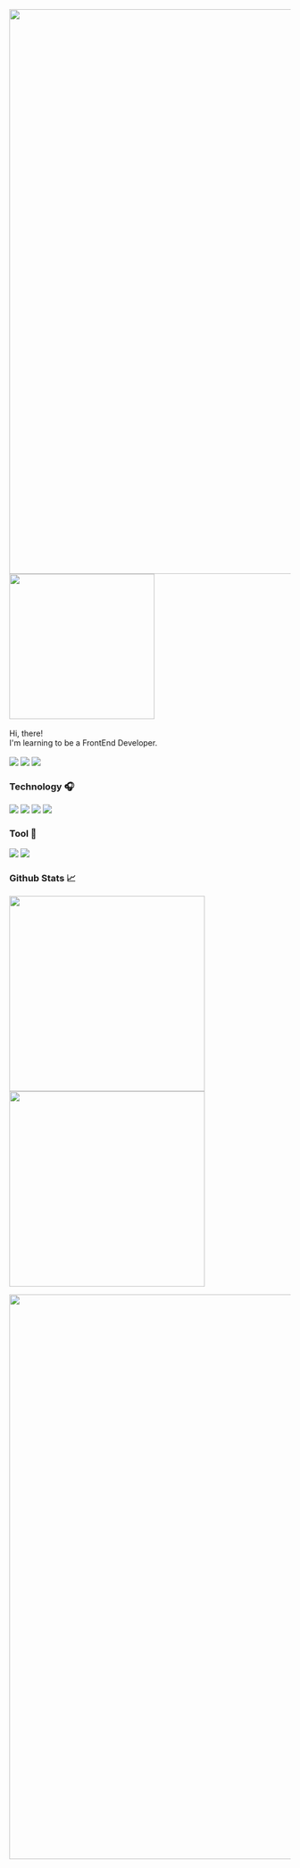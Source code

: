 <img src="https://capsule-render.vercel.app/api?type=waving&color=0:000000,50:080808,100:000000&height=200&text=HAHM%20JUNTAE&animation=fadeIn&fontColor=e5e5e5&fontSize=50&fontAlign=24&fontAlignY=30&desc=Front-End%20Developer&descAlign=15&descAlignY=50" width="1012" />

<span>
<img src="https://user-images.githubusercontent.com/111266117/184874183-c06e39b8-86c4-4409-9dad-73456a257c1f.png" width="260" /><br />
<span><br />Hi, there!<br />I'm learning to be a FrontEnd Developer.<br /><br /><span>
<a href="https://hits.seeyoufarm.com"><img src="https://hits.seeyoufarm.com/api/count/incr/badge.svg?url=https%3A%2F%2Fgithub.com%2FNomit-h%2FREADME.md&count_bg=%23191919&title_bg=%23191919&icon=tencentqq.svg&icon_color=%23FFFFFF&title=VISIT&edge_flat=false"/></a>
<a href="mailto:jth5287@icloud.com"><img src="https://img.shields.io/badge/MAIL-111111?style=round-square&logo=apple&logoColor=white"/></a> 
<a href="https://www.instagram.com/nomit_.h/"><img src="https://img.shields.io/badge/Instagram-111111?style=round-square&logo=Instagram&logoColor=white"/></a>


### Technology :headphones:
<img src="https://img.shields.io/badge/HTML5-f6f6f6?style=round-square&logo=HTML5&logoColor=black"/>
<img src="https://img.shields.io/badge/CSS3-f6f6f6?style=round-square&logo=CSS3&logoColor=black"/>
<img src="https://img.shields.io/badge/JavaScript-f6f6f6?style=round-square&logo=JavaScript&logoColor=black"/>
<img src="https://img.shields.io/badge/React-f6f6f6?style=round-square&logo=react&logoColor=black"/><br />

### Tool :wrench:
<img src="https://img.shields.io/badge/Visual Studio Code-f6f6f6?style=round-square&logo=Visual Studio Code&logoColor=black"/>
<img src="https://img.shields.io/badge/GitHub-f6f6f6?style=round-square&logo=GitHub&logoColor=black"/><br />

### Github Stats :chart_with_upwards_trend:
<img src="https://github-readme-stats.vercel.app/api/top-langs/?username=anuraghazra&layout=compact" width="350"/><br />
<img src="https://github-readme-stats.vercel.app/api?username=JunTaeHahm" width="350" />
</span>

<img src="https://capsule-render.vercel.app/api?type=waving&color=0:000000,50:080808,100:000000&height=200&section=footer" width="1012" />
